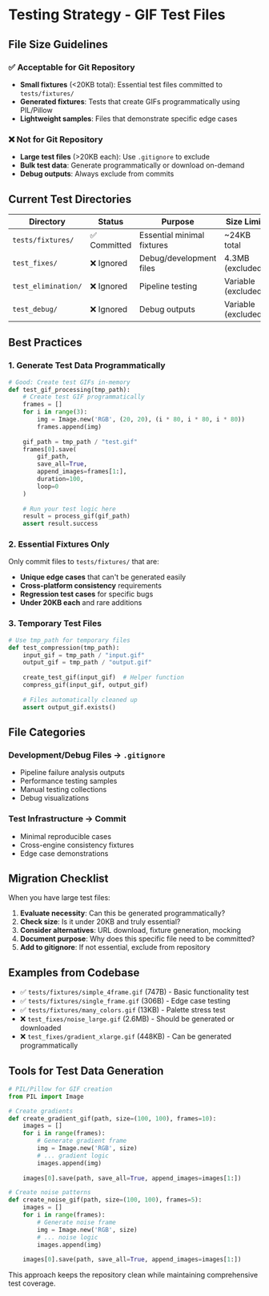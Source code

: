# Testing Strategy - GIF Test Files

## File Size Guidelines

### ✅ Acceptable for Git Repository
- **Small fixtures** (<20KB total): Essential test files committed to `tests/fixtures/`
- **Generated fixtures**: Tests that create GIFs programmatically using PIL/Pillow
- **Lightweight samples**: Files that demonstrate specific edge cases

### ❌ Not for Git Repository  
- **Large test files** (>20KB each): Use `.gitignore` to exclude
- **Bulk test data**: Generate programmatically or download on-demand
- **Debug outputs**: Always exclude from commits

## Current Test Directories

| Directory | Status | Purpose | Size Limit |
|-----------|--------|---------|------------|
| `tests/fixtures/` | ✅ Committed | Essential minimal fixtures | ~24KB total |
| `test_fixes/` | ❌ Ignored | Debug/development files | 4.3MB (excluded) |
| `test_elimination/` | ❌ Ignored | Pipeline testing | Variable (excluded) |
| `test_debug/` | ❌ Ignored | Debug outputs | Variable (excluded) |

## Best Practices

### 1. Generate Test Data Programmatically

```python
# Good: Create test GIFs in-memory
def test_gif_processing(tmp_path):
    # Create test GIF programmatically
    frames = []
    for i in range(3):
        img = Image.new('RGB', (20, 20), (i * 80, i * 80, i * 80))
        frames.append(img)
    
    gif_path = tmp_path / "test.gif"
    frames[0].save(
        gif_path,
        save_all=True,
        append_images=frames[1:],
        duration=100,
        loop=0
    )
    
    # Run your test logic here
    result = process_gif(gif_path)
    assert result.success
```

### 2. Essential Fixtures Only

Only commit files to `tests/fixtures/` that are:
- **Unique edge cases** that can't be generated easily
- **Cross-platform consistency** requirements  
- **Regression test cases** for specific bugs
- **Under 20KB each** and rare additions

### 3. Temporary Test Files

```python
# Use tmp_path for temporary files
def test_compression(tmp_path):
    input_gif = tmp_path / "input.gif"
    output_gif = tmp_path / "output.gif"
    
    create_test_gif(input_gif)  # Helper function
    compress_gif(input_gif, output_gif)
    
    # Files automatically cleaned up
    assert output_gif.exists()
```

## File Categories

### Development/Debug Files → `.gitignore`
- Pipeline failure analysis outputs
- Performance testing samples  
- Manual testing collections
- Debug visualizations

### Test Infrastructure → Commit
- Minimal reproducible cases
- Cross-engine consistency fixtures
- Edge case demonstrations

## Migration Checklist

When you have large test files:

1. **Evaluate necessity**: Can this be generated programmatically?
2. **Check size**: Is it under 20KB and truly essential?  
3. **Consider alternatives**: URL download, fixture generation, mocking
4. **Document purpose**: Why does this specific file need to be committed?
5. **Add to gitignore**: If not essential, exclude from repository

## Examples from Codebase

- ✅ `tests/fixtures/simple_4frame.gif` (747B) - Basic functionality test
- ✅ `tests/fixtures/single_frame.gif` (306B) - Edge case testing
- ✅ `tests/fixtures/many_colors.gif` (13KB) - Palette stress test
- ❌ `test_fixes/noise_large.gif` (2.6MB) - Should be generated or downloaded
- ❌ `test_fixes/gradient_xlarge.gif` (448KB) - Can be generated programmatically

## Tools for Test Data Generation

```python
# PIL/Pillow for GIF creation
from PIL import Image

# Create gradients
def create_gradient_gif(path, size=(100, 100), frames=10):
    images = []
    for i in range(frames):
        # Generate gradient frame
        img = Image.new('RGB', size)
        # ... gradient logic
        images.append(img)
    
    images[0].save(path, save_all=True, append_images=images[1:])

# Create noise patterns  
def create_noise_gif(path, size=(100, 100), frames=5):
    images = []
    for i in range(frames):
        # Generate noise frame
        img = Image.new('RGB', size)
        # ... noise logic
        images.append(img)
    
    images[0].save(path, save_all=True, append_images=images[1:])
```

This approach keeps the repository clean while maintaining comprehensive test coverage. 